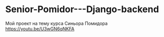 # Senior-Pomidor---Django-backend

Мой проект на тему курса Синьора Помидора 
https://youtu.be/U3wGN6qNKFA
